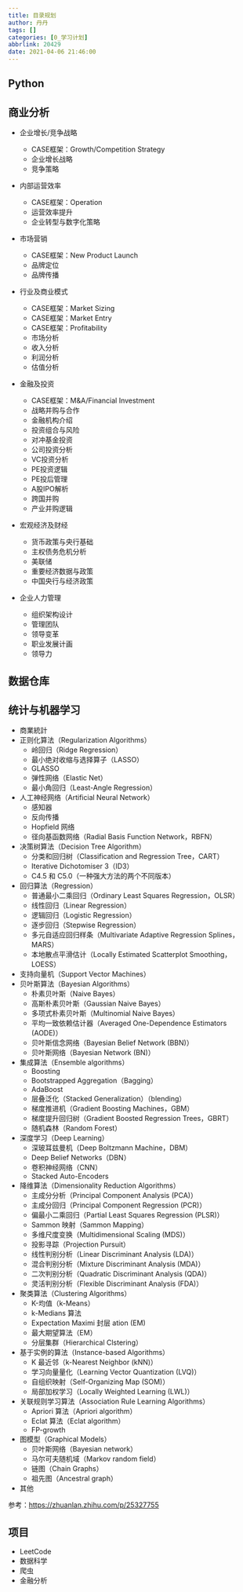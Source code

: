 ```yaml
---
title: 目录规划
author: 丹丹
tags: []
categories: [0_学习计划]
abbrlink: 20429
date: 2021-04-06 21:46:00
---
```

## Python

## 商业分析
- 企业增长/竞争战略
    - CASE框架：Growth/Competition Strategy
    - 企业增长战略
    - 竞争策略

- 内部运营效率
    - CASE框架：Operation
    - 运营效率提升
    - 企业转型与数字化策略

- 市场营销
	- CASE框架：New Product Launch
	- 品牌定位
	- 品牌传播

- 行业及商业模式
	- CASE框架：Market Sizing
    - CASE框架：Market Entry
    - CASE框架：Profitability
    - 市场分析
    - 收入分析
    - 利润分析
    - 估值分析

- 金融及投资
	- CASE框架：M&A/Financial Investment
    - 战略并购与合作
    - 金融机构介绍
    - 投资组合与风险
    - 对冲基金投资
    - 公司投资分析
    - VC投资分析
    - PE投资逻辑
    - PE投后管理
    - A股IPO解析
    - 跨国并购
    - 产业并购逻辑

- 宏观经济及财经
	- 货币政策与央行基础
	- 主权债务危机分析
	- 美联储
	- 重要经济数据与政策
	- 中国央行与经济政策

- 企业人力管理
	- 组织架构设计
	- 管理团队
	- 领导变革
	- 职业发展计画
	- 领导力

## 数据仓库

## 统计与机器学习
- 商業統計
- 正则化算法（Regularization Algorithms）
    - 岭回归（Ridge Regression）
    - 最小绝对收缩与选择算子（LASSO）
    - GLASSO
    - 弹性网络（Elastic Net）
    - 最小角回归（Least-Angle Regression）
- 人工神经网络（Artificial Neural Network）
    - 感知器
    - 反向传播
    - Hopfield 网络
    - 径向基函数网络（Radial Basis Function Network，RBFN）
- 决策树算法（Decision Tree Algorithm）
    - 分类和回归树（Classification and Regression Tree，CART）
    - Iterative Dichotomiser 3（ID3）
    - C4.5 和 C5.0（一种强大方法的两个不同版本）
- 回归算法（Regression）
    - 普通最小二乘回归（Ordinary Least Squares Regression，OLSR）
    - 线性回归（Linear Regression）
    - 逻辑回归（Logistic Regression）
    - 逐步回归（Stepwise Regression）
    - 多元自适应回归样条（Multivariate Adaptive Regression Splines，MARS）
    - 本地散点平滑估计（Locally Estimated Scatterplot Smoothing，LOESS）
- 支持向量机（Support Vector Machines）
- 贝叶斯算法（Bayesian Algorithms）
    - 朴素贝叶斯（Naive Bayes）
    - 高斯朴素贝叶斯（Gaussian Naive Bayes）
    - 多项式朴素贝叶斯（Multinomial Naive Bayes）
    - 平均一致依赖估计器（Averaged One-Dependence Estimators (AODE)）
    - 贝叶斯信念网络（Bayesian Belief Network (BBN)）
    - 贝叶斯网络（Bayesian Network (BN)）
- 集成算法（Ensemble algorithms）
    - Boosting
    - Bootstrapped Aggregation（Bagging）
    - AdaBoost
    - 层叠泛化（Stacked Generalization）（blending）
    - 梯度推进机（Gradient Boosting Machines，GBM）
    - 梯度提升回归树（Gradient Boosted Regression Trees，GBRT）
    - 随机森林（Random Forest）
- 深度学习（Deep Learning）
    - 深玻耳兹曼机（Deep Boltzmann Machine，DBM）
    - Deep Belief Networks（DBN）
    - 卷积神经网络（CNN）
    - Stacked Auto-Encoders
- 降维算法（Dimensionality Reduction Algorithms）
    - 主成分分析（Principal Component Analysis (PCA)）
    - 主成分回归（Principal Component Regression (PCR)）
    - 偏最小二乘回归（Partial Least Squares Regression (PLSR)）
    - Sammon 映射（Sammon Mapping）
    - 多维尺度变换（Multidimensional Scaling (MDS)）
    - 投影寻踪（Projection Pursuit）
    - 线性判别分析（Linear Discriminant Analysis (LDA)）
    - 混合判别分析（Mixture Discriminant Analysis (MDA)）
    - 二次判别分析（Quadratic Discriminant Analysis (QDA)）
    - 灵活判别分析（Flexible Discriminant Analysis (FDA)）
- 聚类算法（Clustering Algorithms）
    - K-均值（k-Means）
    - k-Medians 算法
    - Expectation Maximi 封层 ation (EM)
    - 最大期望算法（EM）
    - 分层集群（Hierarchical Clstering）
- 基于实例的算法（Instance-based Algorithms）
    - K 最近邻（k-Nearest Neighbor (kNN)）
    - 学习向量量化（Learning Vector Quantization (LVQ)）
    - 自组织映射（Self-Organizing Map (SOM)）
    - 局部加权学习（Locally Weighted Learning (LWL)）
- 关联规则学习算法（Association Rule Learning Algorithms）
    - Apriori 算法（Apriori algorithm）
    - Eclat 算法（Eclat algorithm）
    - FP-growth
- 图模型（Graphical Models）
    - 贝叶斯网络（Bayesian network）
    - 马尔可夫随机域（Markov random field）
    - 链图（Chain Graphs）
    - 祖先图（Ancestral graph）
- 其他

参考：https://zhuanlan.zhihu.com/p/25327755

## 项目
- LeetCode
- 数据科学
- 爬虫
- 金融分析